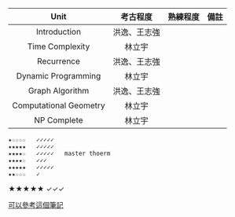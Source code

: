 |          Unit          |   考古程度   | 熟練程度 | 備註 |
| :--------------------: | :----------: | :------: | :--: |
|      Introduction      | 洪逸、王志強 |          |      |
|    Time Complexity     |    林立宇    |          |      |
|       Recurrence       | 洪逸、王志強 |          |      |
|  Dynamic Programming   |    林立宇    |          |      |
|    Graph Algorithm     | 洪逸、王志強 |          |      |
| Computational Geometry |    林立宇    |          |      |
|      NP Complete       |    林立宇    |          |      |

    ★☆☆☆☆	✓✓✓✓✓
    ★★★★★	✓✓✓✓✓
    ★★★★☆	✓✓✓✓✓	master thoerm
    ★★★★☆	✓✓✓
    ★★★★★	✓✓✓✓✓
    ★★☆☆☆	✓

★★★★★ ✓✓✓

[可以參考這個筆記](https://hackmd.io/@X3gJbQadTm6i1CdOB20Gzw/HyI14yDoU)
